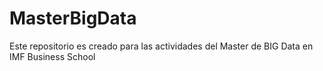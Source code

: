# MasterBigData
Este repositorio es creado para las actividades del Master de BIG Data en IMF Business School

